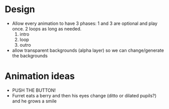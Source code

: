 # Design
* Allow every animation to have 3 phases: 1 and 3 are optional and play once.  2 loops as long as needed.
  1. intro
  2. loop
  3. outro
* allow transparent backgrounds (alpha layer) so we can change/generate the backgrounds

# Animation ideas

* PUSH THE BUTTON!
* Furret eats a berry and then his eyes change (ditto or dilated pupils?) and he grows a smile